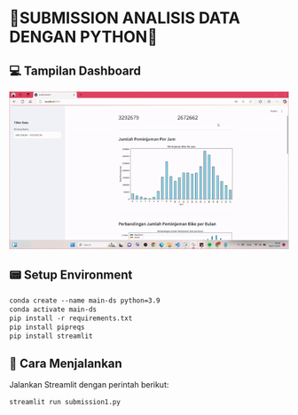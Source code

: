 # 🐍SUBMISSION ANALISIS DATA DENGAN PYTHON🐍



## 💻 Tampilan Dashboard
![Demo GIF](https://github.com/tianiayu/kumpulangif/blob/53998decabbe14648de4a65b8cdfdad1f427851f/Submission%201.gif)

## 📟 Setup Environment
```
conda create --name main-ds python=3.9
conda activate main-ds
pip install -r requirements.txt
pip install pipreqs
pip install streamlit
```

## 🚀 Cara Menjalankan
Jalankan Streamlit dengan perintah berikut:
```
streamlit run submission1.py
```
